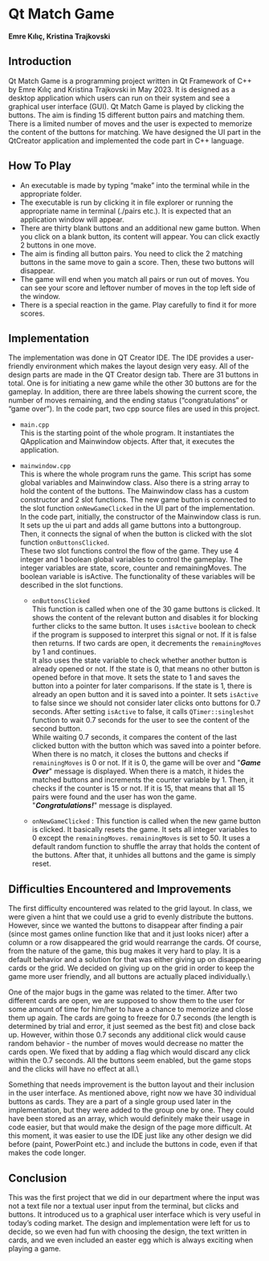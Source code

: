 # Qt Match Game
**Emre Kılıç, Kristina Trajkovski**

## Introduction
Qt Match Game is a programming project written in Qt Framework of C++ by Emre Kılıç and Kristina Trajkovski in May 2023. It is designed as a desktop application which users can run on their system and see a graphical user interface (GUI).
Qt Match Game is played by clicking the buttons. The aim is finding 15 different button pairs and matching them. There is a limited number of moves and the user is expected to memorize the content of the buttons for matching.
We have designed the UI part in the QtCreator application and implemented the code part in C++ language.
## How To Play
* An executable is made by typing “make” into the terminal while in the appropriate folder.
* The executable is run by clicking it in file explorer or running the appropriate name in terminal (./pairs etc.). It is expected that an application window will appear.
* There are thirty blank buttons and an additional new game button. When you click on a blank button, its content will appear. You can click exactly 2 buttons in one move.
* The aim is finding all button pairs. You need to click the 2 matching buttons in the same move to gain a score. Then, these two buttons will disappear.
* The game will end when you match all pairs or run out of moves. You can see your score and leftover number of moves in the top left side of the window.
* There is a special reaction in the game. Play carefully to find it for more scores.
   
## Implementation
The implementation was done in QT Creator IDE. The IDE provides a user-friendly environment which makes the layout design very easy. All of the design parts are made in the QT Creator design tab. There are 31 buttons in total. One is for initiating a new game while the other 30 buttons are for the gameplay. In addition, there are three labels showing the current score, the number of moves remaining, and the ending status (“congratulations” or “game over”).
In the code part, two cpp source files are used in this project.
* `main.cpp` \
This is the starting point of the whole program. It instantiates the QApplication and
Mainwindow objects. After that, it executes the application.

* `mainwindow.cpp`\
This is where the whole program runs the game. This script has some global variables and Mainwindow class. Also there is a string array to hold the content of the buttons. The Mainwindow class has a custom constructor and 2 slot functions.
The new game button is connected to the slot function `onNewGameClicked` in the UI part of the implementation. In the code part, initially, the constructor of the Mainwindow class is run. It sets up the ui part and adds all game buttons into a buttongroup. Then, it connects the signal of when the button is clicked with the slot function `onButtonsClicked`. \
These two slot functions control the flow of the game. They use 4 integer and 1 boolean global variables to control the gameplay. The integer variables are state, score, counter and remainingMoves. The boolean variable is isActive. The functionality of these variables will be described in the slot functions.
    - `onButtonsClicked` \
This function is called when one of the 30 game buttons is clicked. It shows the content of the relevant button and disables it for blocking further clicks to the same button. It uses `isActive` boolean to check if the program is supposed to interpret this signal or not. If it is false then returns. If two cards are open, it decrements the `remainingMoves` by 1 and continues. \
It also uses the state variable to check whether another button is already opened or not. If the state is 0, that means no other button is opened before in that move. It sets the state to 1 and saves the button into a pointer for later comparisons. If the state is 1, there is already an open button and it is saved into a pointer. It sets `isActive` to false since we should not consider later clicks onto buttons for 0.7 seconds. After setting `isActive` to false, it calls `QTimer::singleshot` function to wait 0.7 seconds for the user to see the content of the second button.\
 While waiting 0.7 seconds, it compares the content of the last clicked button with the button which was saved into a pointer before. When there is no match, it closes the buttons and checks if `remainingMoves` is 0 or not. If it is 0, the game will be over and "_**Game Over**_" message is displayed. When there is a match, it hides the matched buttons and increments the counter variable by 1. Then, it checks if the counter is 15 or not. If it is 15, that means that all 15 pairs were found and the user has won the game. "_**Congratulations!**_" message is displayed.

    - `onNewGameClicked` :
This function is called when the new game button is clicked. It basically resets the game. It sets all integer variables to 0 except the `remainingMoves`. `remainingMoves` is set to 50. It uses a default random function to shuffle the array that holds the content of the buttons. After that, it unhides all buttons and the game is simply reset.
## Difficulties Encountered and Improvements
The first difficulty encountered was related to the grid layout. In class, we were given a hint that we could use a grid to evenly distribute the buttons. However, since we wanted the buttons to disappear after finding a pair (since most games online function like that and it just looks nicer) after a column or a row disappeared the grid would rearrange the cards. Of course, from the nature of the game, this bug makes it very hard to play. It is a default behavior and a solution for that was either giving up on disappearing cards or the grid. We decided on giving up on the grid in order to keep the game more user friendly, and all buttons are actually placed individually.\

One of the major bugs in the game was related to the timer. After two different cards are open, we are supposed to show them to the user for some amount of time for him/her to have a chance to memorize and close them up again. The cards are going to freeze for 0.7 seconds (the length is determined by trial and error, it just seemed as the best fit) and close back up. However, within those 0.7 seconds any additional click would cause random behavior - the number of moves would decrease no matter the cards open. We fixed that by adding a flag which would discard any click within the 0.7 seconds. All the buttons seem enabled, but the game stops and the clicks will have no effect at all.\

Something that needs improvement is the button layout and their inclusion in the user interface. As mentioned above, right now we have 30 individual buttons as cards. They are a part of a single group used later in the implementation, but they were added to the group one by one. They could have been stored as an array, which would definitely make their usage in code easier, but that would make the design of the page more difficult. At this moment, it was easier to use the IDE just like any other design we did before (paint, PowerPoint etc.) and include the buttons in code, even if that makes the code longer.

## Conclusion
This was the first project that we did in our department where the input was not a text file nor a textual user input from the terminal, but clicks and buttons. It introduced us to a graphical user interface which is very useful in today’s coding market. The design and implementation were left for us to decide, so we even had fun with choosing the design, the text written in cards, and we even included an easter egg which is always exciting when playing a game.

